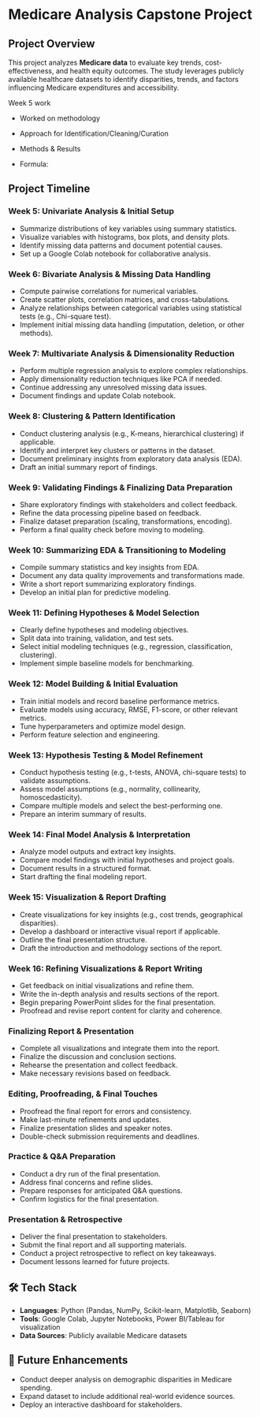 
# Medicare Analysis Capstone Project  

## Project Overview  
This project analyzes **Medicare data** to evaluate key trends, cost-effectiveness, and health equity outcomes. The study leverages publicly available healthcare datasets to identify disparities, trends, and factors influencing Medicare expenditures and accessibility.

Week 5 work
- Worked on methodology
- Approach for Identification/Cleaning/Curation
- Methods & Results

- Formula:


## Project Timeline  

### **Week 5: Univariate Analysis & Initial Setup**  
- Summarize distributions of key variables using summary statistics.  
- Visualize variables with histograms, box plots, and density plots.  
- Identify missing data patterns and document potential causes.  
- Set up a Google Colab notebook for collaborative analysis.  

### **Week 6: Bivariate Analysis & Missing Data Handling**  
- Compute pairwise correlations for numerical variables.  
- Create scatter plots, correlation matrices, and cross-tabulations.  
- Analyze relationships between categorical variables using statistical tests (e.g., Chi-square test).  
- Implement initial missing data handling (imputation, deletion, or other methods).  

### **Week 7: Multivariate Analysis & Dimensionality Reduction**  
- Perform multiple regression analysis to explore complex relationships.  
- Apply dimensionality reduction techniques like PCA if needed.  
- Continue addressing any unresolved missing data issues.  
- Document findings and update Colab notebook.  

### **Week 8: Clustering & Pattern Identification**  
- Conduct clustering analysis (e.g., K-means, hierarchical clustering) if applicable.  
- Identify and interpret key clusters or patterns in the dataset.  
- Document preliminary insights from exploratory data analysis (EDA).  
- Draft an initial summary report of findings.  

### **Week 9: Validating Findings & Finalizing Data Preparation**  
- Share exploratory findings with stakeholders and collect feedback.  
- Refine the data processing pipeline based on feedback.  
- Finalize dataset preparation (scaling, transformations, encoding).  
- Perform a final quality check before moving to modeling.  

### **Week 10: Summarizing EDA & Transitioning to Modeling**  
- Compile summary statistics and key insights from EDA.  
- Document any data quality improvements and transformations made.  
- Write a short report summarizing exploratory findings.  
- Develop an initial plan for predictive modeling.  

### **Week 11: Defining Hypotheses & Model Selection**  
- Clearly define hypotheses and modeling objectives.  
- Split data into training, validation, and test sets.  
- Select initial modeling techniques (e.g., regression, classification, clustering).  
- Implement simple baseline models for benchmarking.  

### **Week 12: Model Building & Initial Evaluation**  
- Train initial models and record baseline performance metrics.  
- Evaluate models using accuracy, RMSE, F1-score, or other relevant metrics.  
- Tune hyperparameters and optimize model design.  
- Perform feature selection and engineering.  

### **Week 13: Hypothesis Testing & Model Refinement**  
- Conduct hypothesis testing (e.g., t-tests, ANOVA, chi-square tests) to validate assumptions.  
- Assess model assumptions (e.g., normality, collinearity, homoscedasticity).  
- Compare multiple models and select the best-performing one.  
- Prepare an interim summary of results.  

### **Week 14: Final Model Analysis & Interpretation**  
- Analyze model outputs and extract key insights.  
- Compare model findings with initial hypotheses and project goals.  
- Document results in a structured format.  
- Start drafting the final modeling report.  

### **Week 15: Visualization & Report Drafting**  
- Create visualizations for key insights (e.g., cost trends, geographical disparities).  
- Develop a dashboard or interactive visual report if applicable.  
- Outline the final presentation structure.  
- Draft the introduction and methodology sections of the report.  

### **Week 16: Refining Visualizations & Report Writing**  
- Get feedback on initial visualizations and refine them.  
- Write the in-depth analysis and results sections of the report.  
- Begin preparing PowerPoint slides for the final presentation.  
- Proofread and revise report content for clarity and coherence.  

### **Finalizing Report & Presentation**  
- Complete all visualizations and integrate them into the report.  
- Finalize the discussion and conclusion sections.  
- Rehearse the presentation and collect feedback.  
- Make necessary revisions based on feedback.  

### **Editing, Proofreading, & Final Touches**  
- Proofread the final report for errors and consistency.  
- Make last-minute refinements and updates.  
- Finalize presentation slides and speaker notes.  
- Double-check submission requirements and deadlines.  

### **Practice & Q&A Preparation**  
- Conduct a dry run of the final presentation.  
- Address final concerns and refine slides.  
- Prepare responses for anticipated Q&A questions.  
- Confirm logistics for the final presentation.  

### **Presentation & Retrospective**  
- Deliver the final presentation to stakeholders.  
- Submit the final report and all supporting materials.  
- Conduct a project retrospective to reflect on key takeaways.  
- Document lessons learned for future projects.  



## 🛠️ Tech Stack  
- **Languages**: Python (Pandas, NumPy, Scikit-learn, Matplotlib, Seaborn)  
- **Tools**: Google Colab, Jupyter Notebooks, Power BI/Tableau for visualization  
- **Data Sources**: Publicly available Medicare datasets  


## 🚀 Future Enhancements  
- Conduct deeper analysis on demographic disparities in Medicare spending.  
- Expand dataset to include additional real-world evidence sources.  
- Deploy an interactive dashboard for stakeholders.  
